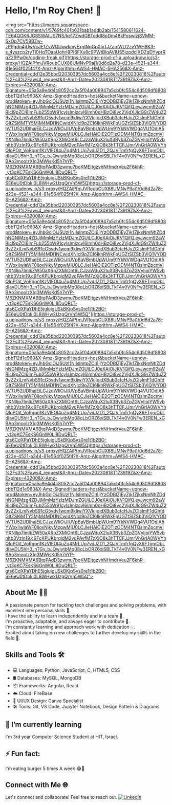 # Hello, I'm Roy Chen! 👋
<img src="https://images.squarespace-cdn.com/content/v1/5769fc401b631bab1addb2ab/1541580611624-TE64QGKRJG8SWAIUS7NS/ke17ZwdGBToddI8pDm48kPoswlzjSVMM-SxOp7CV59BZw-zPPgdn4jUwVcJE1ZvWQUxwkmyExglNqGp0IvTJZamWLI2zvYWH8K3-s_4yszcp2ryTI0HqTOaaUohrI8PI6FXy8c9PWtBlqAVlUS5izpdcIXDZqDYvprRqZ29Pw0o/coding-freak.gif](https://storage-prod-cf-a.uploadnow.io/s3-proxy/HQZAiPfmJVRoubCUX88UMNvP9aj1/0d6d2a78-d23e-4521-a344-81e564f025f4?X-Amz-Algorithm=AWS4-HMAC-SHA256&X-Amz-Credential=cdd12e35bbd220303957dc5603a4cc8e%2F20230818%2Fauto%2Fs3%2Faws4_request&X-Amz-Date=20230818T173919Z&X-Amz-Expires=43200&X-Amz-Signature=05a5a9e4d4c8052cc2a5f04a008947a5cb0fc554c6d509df8808cbb112d1e960&X-Amz-SignedHeaders=host&bucketName=upnow-prod&token=eyJhbGciOiJSUzI1NiIsImtpZCI6IjYzODBlZjEyZjk1ZjkxNmNhZDdhNGNlMzg4ZDJjMmMzYzIzMDJmZGUiLCJ0eXAiOiJKV1QifQ.eyJwcm92aWRlcl9pZCI6ImFub255bW91cyIsImlzcyI6Imh0dHBzOi8vc2VjdXJldG9rZW4uZ29vZ2xlLmNvbS91cG5vdy1wcm9kIiwiYXVkIjoidXBub3ctcHJvZCIsImF1dGhfdGltZSI6MTY5MjM4MDI1NCwidXNlcl9pZCI6IkhRWkFpUGZtSlZSb3ViQ1VYODhVTU52UDlhajEiLCJzdWIiOiJIUVpBaVBmbUpWUm91YkNVWDg4VU1OdlA5YWoxIiwiaWF0IjoxNjkyMzgwMjU0LCJleHAiOjE2OTIzODM4NTQsImZpcmViYXNlIjp7ImlkZW50aXRpZXMiOnt9LCJzaWduX2luX3Byb3ZpZGVyIjoiYW5vbnltb3VzIn19.c9FcKPUKbrqldM2vdPAvfM7zXjO8k3hTTCFJJmrVhGrIA0WVYhQIoPOit_VoRgpn1KzVlEOl4uZq4MrLUp7vdJZD1_2QJVTmfrfgQyX6FTgmObLdIayDU5hH3_nTGy_bJQwiytbMq08qLbORZ6xiSBLTkT4v0V0NFw3EREN_xGBAo3moolzXIq3MWisKd5h7nYP-M6ZKNMXMA6BtqPAdD3zwmu7boKMEItgzvhNHmdrVeu2F6khR-_yt3gKC7EsKS6GnW0Ll8DuQRLT-gts6CdXPaYDhE5jglujgUSkBKjpSvs0re1t1b2BO-SE6eU0tDbkl0L8WHw2UzgQrVh5W5Q)https://storage-prod-cf-a.uploadnow.io/s3-proxy/HQZAiPfmJVRoubCUX88UMNvP9aj1/0d6d2a78-d23e-4521-a344-81e564f025f4?X-Amz-Algorithm=AWS4-HMAC-SHA256&X-Amz-Credential=cdd12e35bbd220303957dc5603a4cc8e%2F20230818%2Fauto%2Fs3%2Faws4_request&X-Amz-Date=20230818T173919Z&X-Amz-Expires=43200&X-Amz-Signature=05a5a9e4d4c8052cc2a5f04a008947a5cb0fc554c6d509df8808cbb112d1e960&X-Amz-SignedHeaders=host&bucketName=upnow-prod&token=eyJhbGciOiJSUzI1NiIsImtpZCI6IjYzODBlZjEyZjk1ZjkxNmNhZDdhNGNlMzg4ZDJjMmMzYzIzMDJmZGUiLCJ0eXAiOiJKV1QifQ.eyJwcm92aWRlcl9pZCI6ImFub255bW91cyIsImlzcyI6Imh0dHBzOi8vc2VjdXJldG9rZW4uZ29vZ2xlLmNvbS91cG5vdy1wcm9kIiwiYXVkIjoidXBub3ctcHJvZCIsImF1dGhfdGltZSI6MTY5MjM4MDI1NCwidXNlcl9pZCI6IkhRWkFpUGZtSlZSb3ViQ1VYODhVTU52UDlhajEiLCJzdWIiOiJIUVpBaVBmbUpWUm91YkNVWDg4VU1OdlA5YWoxIiwiaWF0IjoxNjkyMzgwMjU0LCJleHAiOjE2OTIzODM4NTQsImZpcmViYXNlIjp7ImlkZW50aXRpZXMiOnt9LCJzaWduX2luX3Byb3ZpZGVyIjoiYW5vbnltb3VzIn19.c9FcKPUKbrqldM2vdPAvfM7zXjO8k3hTTCFJJmrVhGrIA0WVYhQIoPOit_VoRgpn1KzVlEOl4uZq4MrLUp7vdJZD1_2QJVTmfrfgQyX6FTgmObLdIayDU5hH3_nTGy_bJQwiytbMq08qLbORZ6xiSBLTkT4v0V0NFw3EREN_xGBAo3moolzXIq3MWisKd5h7nYP-M6ZKNMXMA6BtqPAdD3zwmu7boKMEItgzvhNHmdrVeu2F6khR-_yt3gKC7EsKS6GnW0Ll8DuQRLT-gts6CdXPaYDhE5jglujgUSkBKjpSvs0re1t1b2BO-SE6eU0tDbkl0L8WHw2UzgQrVh5W5Q"](https://storage-prod-cf-a.uploadnow.io/s3-proxy/HQZAiPfmJVRoubCUX88UMNvP9aj1/0d6d2a78-d23e-4521-a344-81e564f025f4?X-Amz-Algorithm=AWS4-HMAC-SHA256&X-Amz-Credential=cdd12e35bbd220303957dc5603a4cc8e%2F20230818%2Fauto%2Fs3%2Faws4_request&X-Amz-Date=20230818T173919Z&X-Amz-Expires=43200&X-Amz-Signature=05a5a9e4d4c8052cc2a5f04a008947a5cb0fc554c6d509df8808cbb112d1e960&X-Amz-SignedHeaders=host&bucketName=upnow-prod&token=eyJhbGciOiJSUzI1NiIsImtpZCI6IjYzODBlZjEyZjk1ZjkxNmNhZDdhNGNlMzg4ZDJjMmMzYzIzMDJmZGUiLCJ0eXAiOiJKV1QifQ.eyJwcm92aWRlcl9pZCI6ImFub255bW91cyIsImlzcyI6Imh0dHBzOi8vc2VjdXJldG9rZW4uZ29vZ2xlLmNvbS91cG5vdy1wcm9kIiwiYXVkIjoidXBub3ctcHJvZCIsImF1dGhfdGltZSI6MTY5MjM4MDI1NCwidXNlcl9pZCI6IkhRWkFpUGZtSlZSb3ViQ1VYODhVTU52UDlhajEiLCJzdWIiOiJIUVpBaVBmbUpWUm91YkNVWDg4VU1OdlA5YWoxIiwiaWF0IjoxNjkyMzgwMjU0LCJleHAiOjE2OTIzODM4NTQsImZpcmViYXNlIjp7ImlkZW50aXRpZXMiOnt9LCJzaWduX2luX3Byb3ZpZGVyIjoiYW5vbnltb3VzIn19.c9FcKPUKbrqldM2vdPAvfM7zXjO8k3hTTCFJJmrVhGrIA0WVYhQIoPOit_VoRgpn1KzVlEOl4uZq4MrLUp7vdJZD1_2QJVTmfrfgQyX6FTgmObLdIayDU5hH3_nTGy_bJQwiytbMq08qLbORZ6xiSBLTkT4v0V0NFw3EREN_xGBAo3moolzXIq3MWisKd5h7nYP-M6ZKNMXMA6BtqPAdD3zwmu7boKMEItgzvhNHmdrVeu2F6khR-_yt3gKC7EsKS6GnW0Ll8DuQRLT-gts6CdXPaYDhE5jglujgUSkBKjpSvs0re1t1b2BO-SE6eU0tDbkl0L8WHw2UzgQrVh5W5Q)https://storage-prod-cf-a.uploadnow.io/s3-proxy/HQZAiPfmJVRoubCUX88UMNvP9aj1/0d6d2a78-d23e-4521-a344-81e564f025f4?X-Amz-Algorithm=AWS4-HMAC-SHA256&X-Amz-Credential=cdd12e35bbd220303957dc5603a4cc8e%2F20230818%2Fauto%2Fs3%2Faws4_request&X-Amz-Date=20230818T173919Z&X-Amz-Expires=43200&X-Amz-Signature=05a5a9e4d4c8052cc2a5f04a008947a5cb0fc554c6d509df8808cbb112d1e960&X-Amz-SignedHeaders=host&bucketName=upnow-prod&token=eyJhbGciOiJSUzI1NiIsImtpZCI6IjYzODBlZjEyZjk1ZjkxNmNhZDdhNGNlMzg4ZDJjMmMzYzIzMDJmZGUiLCJ0eXAiOiJKV1QifQ.eyJwcm92aWRlcl9pZCI6ImFub255bW91cyIsImlzcyI6Imh0dHBzOi8vc2VjdXJldG9rZW4uZ29vZ2xlLmNvbS91cG5vdy1wcm9kIiwiYXVkIjoidXBub3ctcHJvZCIsImF1dGhfdGltZSI6MTY5MjM4MDI1NCwidXNlcl9pZCI6IkhRWkFpUGZtSlZSb3ViQ1VYODhVTU52UDlhajEiLCJzdWIiOiJIUVpBaVBmbUpWUm91YkNVWDg4VU1OdlA5YWoxIiwiaWF0IjoxNjkyMzgwMjU0LCJleHAiOjE2OTIzODM4NTQsImZpcmViYXNlIjp7ImlkZW50aXRpZXMiOnt9LCJzaWduX2luX3Byb3ZpZGVyIjoiYW5vbnltb3VzIn19.c9FcKPUKbrqldM2vdPAvfM7zXjO8k3hTTCFJJmrVhGrIA0WVYhQIoPOit_VoRgpn1KzVlEOl4uZq4MrLUp7vdJZD1_2QJVTmfrfgQyX6FTgmObLdIayDU5hH3_nTGy_bJQwiytbMq08qLbORZ6xiSBLTkT4v0V0NFw3EREN_xGBAo3moolzXIq3MWisKd5h7nYP-M6ZKNMXMA6BtqPAdD3zwmu7boKMEItgzvhNHmdrVeu2F6khR-_yt3gKC7EsKS6GnW0Ll8DuQRLT-gts6CdXPaYDhE5jglujgUSkBKjpSvs0re1t1b2BO-SE6eU0tDbkl0L8WHw2UzgQrVh5W5Q">

## About Me 🙋‍♂️

A passionate person for tackling tech challenges and solving problems, with excellent interpersonal skills 👥.<br/>
I have the ability to learn independently and in a team 🧠. <br/>I'm proactive, adaptable, and always eager to contribute 🚀.<br/>
I'm constantly learning and approach work with dedication 💡.<br/> Excited about taking on new challenges to further develop my skills in the field 🌟.<br/>

## Skills and Tools 🛠️

- 💻 Languages: Python, JavaScript, C, HTML5, CSS
- 🛢️ Databases: MySQL, MongoDB
- 📦 Frameworks: Angular, React
- ☁️ Cloud: FireBase
- 🎨 UI/UX Design: Canva Specialist
- 🛠️ Tools: Git, VS Code, Jupyter Notebook, Design Pattern & Diagrams

##  🌱 I’m currently learning 
I'm 3rd year Computer Science Student at HIT, Israel.

## ⚡ Fun fact: 
I'm eating burger 5 times A week 😂🍔


## Connect with Me 🌐

Let's connect and collaborate! Feel free to reach out.
[![LinkedIn](https://img.shields.io/badge/-LinkedIn-blue?style=flat-square&logo=linkedin&logoColor=white&link=https://www.linkedin.com/in/roychen651/)](https://www.linkedin.com/in/roychen651/)

